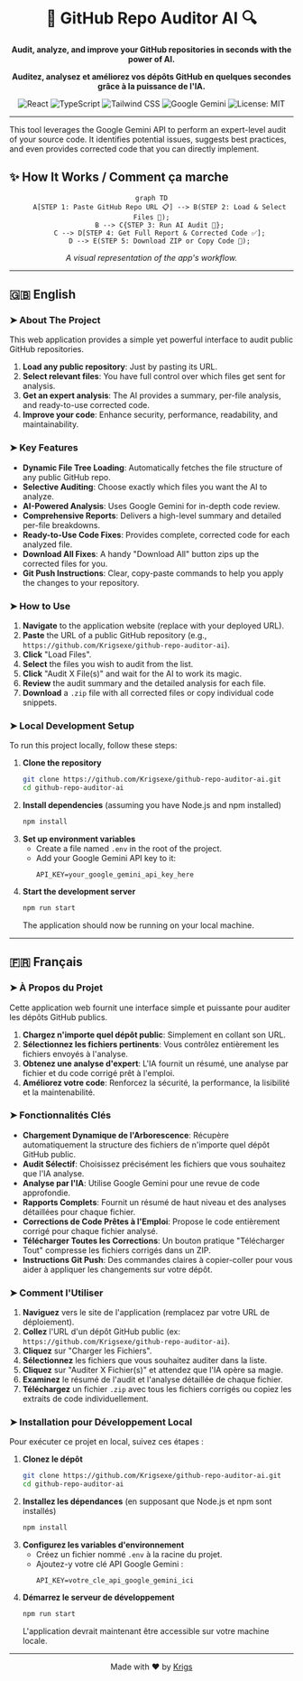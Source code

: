 <div align="center">

# 🤖 GitHub Repo Auditor AI 🔍

**Audit, analyze, and improve your GitHub repositories in seconds with the power of AI.**

**Auditez, analysez et améliorez vos dépôts GitHub en quelques secondes grâce à la puissance de l'IA.**

</div>

<p align="center">
  <img src="https://img.shields.io/badge/React-20232A?style=for-the-badge&logo=react&logoColor=61DAFB" alt="React" />
  <img src="https://img.shields.io/badge/TypeScript-007ACC?style=for-the-badge&logo=typescript&logoColor=white" alt="TypeScript" />
  <img src="https://img.shields.io/badge/Tailwind_CSS-38B2AC?style=for-the-badge&logo=tailwind-css&logoColor=white" alt="Tailwind CSS" />
  <img src="https://img.shields.io/badge/Google_Gemini-4285F4?style=for-the-badge&logo=google-gemini&logoColor=white" alt="Google Gemini" />
  <img src="https://img.shields.io/badge/License-MIT-yellow.svg?style=for-the-badge" alt="License: MIT" />
</p>

---

This tool leverages the Google Gemini API to perform an expert-level audit of your source code. It identifies potential issues, suggests best practices, and even provides corrected code that you can directly implement.

## ✨ How It Works / Comment ça marche

<div align="center">

```mermaid
graph TD
    A[STEP 1: Paste GitHub Repo URL 📋] --> B(STEP 2: Load & Select Files 📂);
    B --> C{STEP 3: Run AI Audit 🚀};
    C --> D[STEP 4: Get Full Report & Corrected Code ✅];
    D --> E(STEP 5: Download ZIP or Copy Code 💾);
```
*A visual representation of the app's workflow.*
</div>

---

## 🇬🇧 English

### ➤ About The Project

This web application provides a simple yet powerful interface to audit public GitHub repositories.

1.  **Load any public repository**: Just by pasting its URL.
2.  **Select relevant files**: You have full control over which files get sent for analysis.
3.  **Get an expert analysis**: The AI provides a summary, per-file analysis, and ready-to-use corrected code.
4.  **Improve your code**: Enhance security, performance, readability, and maintainability.

### ➤ Key Features

-   **Dynamic File Tree Loading**: Automatically fetches the file structure of any public GitHub repo.
-   **Selective Auditing**: Choose exactly which files you want the AI to analyze.
-   **AI-Powered Analysis**: Uses Google Gemini for in-depth code review.
-   **Comprehensive Reports**: Delivers a high-level summary and detailed per-file breakdowns.
-   **Ready-to-Use Code Fixes**: Provides complete, corrected code for each analyzed file.
-   **Download All Fixes**: A handy "Download All" button zips up the corrected files for you.
-   **Git Push Instructions**: Clear, copy-paste commands to help you apply the changes to your repository.

### ➤ How to Use

1.  **Navigate** to the application website (replace with your deployed URL).
2.  **Paste** the URL of a public GitHub repository (e.g., `https://github.com/Krigsexe/github-repo-auditor-ai`).
3.  **Click** "Load Files".
4.  **Select** the files you wish to audit from the list.
5.  **Click** "Audit X File(s)" and wait for the AI to work its magic.
6.  **Review** the audit summary and the detailed analysis for each file.
7.  **Download** a `.zip` file with all corrected files or copy individual code snippets.

### ➤ Local Development Setup

To run this project locally, follow these steps:

1.  **Clone the repository**
    ```sh
    git clone https://github.com/Krigsexe/github-repo-auditor-ai.git
    cd github-repo-auditor-ai
    ```
2.  **Install dependencies** (assuming you have Node.js and npm installed)
    ```sh
    npm install
    ```
3.  **Set up environment variables**
    - Create a file named `.env` in the root of the project.
    - Add your Google Gemini API key to it:
      ```
      API_KEY=your_google_gemini_api_key_here
      ```
4.  **Start the development server**
    ```sh
    npm run start 
    ```
    The application should now be running on your local machine.

---

## 🇫🇷 Français

### ➤ À Propos du Projet

Cette application web fournit une interface simple et puissante pour auditer les dépôts GitHub publics.

1.  **Chargez n'importe quel dépôt public**: Simplement en collant son URL.
2.  **Sélectionnez les fichiers pertinents**: Vous contrôlez entièrement les fichiers envoyés à l'analyse.
3.  **Obtenez une analyse d'expert**: L'IA fournit un résumé, une analyse par fichier et du code corrigé prêt à l'emploi.
4.  **Améliorez votre code**: Renforcez la sécurité, la performance, la lisibilité et la maintenabilité.

### ➤ Fonctionnalités Clés

-   **Chargement Dynamique de l'Arborescence**: Récupère automatiquement la structure des fichiers de n'importe quel dépôt GitHub public.
-   **Audit Sélectif**: Choisissez précisément les fichiers que vous souhaitez que l'IA analyse.
-   **Analyse par l'IA**: Utilise Google Gemini pour une revue de code approfondie.
-   **Rapports Complets**: Fournit un résumé de haut niveau et des analyses détaillées pour chaque fichier.
-   **Corrections de Code Prêtes à l'Emploi**: Propose le code entièrement corrigé pour chaque fichier analysé.
-   **Télécharger Toutes les Corrections**: Un bouton pratique "Télécharger Tout" compresse les fichiers corrigés dans un ZIP.
-   **Instructions Git Push**: Des commandes claires à copier-coller pour vous aider à appliquer les changements sur votre dépôt.

### ➤ Comment l'Utiliser

1.  **Naviguez** vers le site de l'application (remplacez par votre URL de déploiement).
2.  **Collez** l'URL d'un dépôt GitHub public (ex: `https://github.com/Krigsexe/github-repo-auditor-ai`).
3.  **Cliquez** sur "Charger les Fichiers".
4.  **Sélectionnez** les fichiers que vous souhaitez auditer dans la liste.
5.  **Cliquez** sur "Auditer X Fichier(s)" et attendez que l'IA opère sa magie.
6.  **Examinez** le résumé de l'audit et l'analyse détaillée de chaque fichier.
7.  **Téléchargez** un fichier `.zip` avec tous les fichiers corrigés ou copiez les extraits de code individuellement.

### ➤ Installation pour Développement Local

Pour exécuter ce projet en local, suivez ces étapes :

1.  **Clonez le dépôt**
    ```sh
    git clone https://github.com/Krigsexe/github-repo-auditor-ai.git
    cd github-repo-auditor-ai
    ```
2.  **Installez les dépendances** (en supposant que Node.js et npm sont installés)
    ```sh
    npm install
    ```
3.  **Configurez les variables d'environnement**
    - Créez un fichier nommé `.env` à la racine du projet.
    - Ajoutez-y votre clé API Google Gemini :
      ```
      API_KEY=votre_cle_api_google_gemini_ici
      ```
4.  **Démarrez le serveur de développement**
    ```sh
    npm run start
    ```
    L'application devrait maintenant être accessible sur votre machine locale.

---

<div align="center">
Made with ❤️ by <a href="https://github.com/Krigsexe" target="_blank">Krigs</a>
</div>